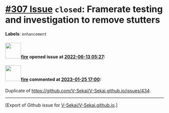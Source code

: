 # [\#307 Issue](https://github.com/V-Sekai/V-Sekai.github.io/issues/307) `closed`: Framerate testing and investigation to remove stutters
**Labels**: `enhancement`


#### <img src="https://avatars.githubusercontent.com/u/32321?u=c2e06a3d2b49a467aa907e54aa259516440267cc&v=4" width="50">[fire](https://github.com/fire) opened issue at [2022-06-13 05:27](https://github.com/V-Sekai/V-Sekai.github.io/issues/307):



#### <img src="https://avatars.githubusercontent.com/u/32321?u=c2e06a3d2b49a467aa907e54aa259516440267cc&v=4" width="50">[fire](https://github.com/fire) commented at [2023-01-25 17:00](https://github.com/V-Sekai/V-Sekai.github.io/issues/307#issuecomment-1403935528):

Duplicate of https://github.com/V-Sekai/V-Sekai.github.io/issues/434.


-------------------------------------------------------------------------------



[Export of Github issue for [V-Sekai/V-Sekai.github.io](https://github.com/V-Sekai/V-Sekai.github.io).]
